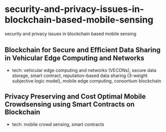 # security-and-privacy-issues-in-blockchain-based-mobile-sensing
security and privacy issues in blockchain based mobile sensing

## Blockchain for Secure and Efﬁcient Data Sharing in Vehicular Edge Computing and Networks 
- tech:  vehicular edge computing and networks (VECONs), secure data storage, smart contract, reputation-based data sharing (3-weight subjective logic model), mobile edge computing, consortium blockchain

## Privacy Preserving and Cost Optimal Mobile Crowdsensing using Smart Contracts on Blockchain
- tech: mobile crowd sensing, smart contracts
